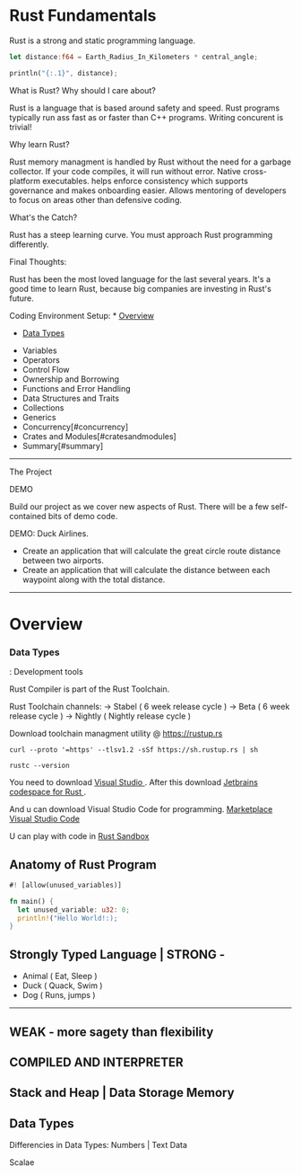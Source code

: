 # Rust Fundamentals

Rust is a strong and static programming language.

```Rust
let distance:f64 = Earth_Radius_In_Kilometers * central_angle;
```

```Rust
println("{:.1}", distance);
```
What is Rust? Why should I care about?

Rust is a language that is based around safety and speed. Rust programs typically run ass fast as or faster than C++ programs. Writing concurent is trivial!


Why learn Rust?


Rust memory managment is handled by Rust without the need for a garbage collector. If your code compiles, it will run without error. Native cross-platform executables. helps enforce consistency which supports governance and makes onboarding easier. Allows mentoring of developers to focus on areas other than defensive coding.


What's the Catch?

Rust has a steep learning curve. You must approach Rust programming differently.

Final Thoughts:

Rust has been the most loved language for the last several years. It's a good time to learn Rust, because big companies are investing in Rust's future.


Coding Environment Setup: * [Overview](#overview)



* [Data Types](#datatypes)
- Variables
- Operators
- Control Flow
- Ownership and Borrowing
- Functions and Error Handling
- Data Structures and Traits
- Collections
- Generics
- Concurrency[#concurrency]
- Crates and Modules[#cratesandmodules]
- Summary[#summary]

---------------------------------------


The Project

DEMO

Build our project as we cover new aspects of Rust. There will be a few self-contained bits of demo code.

DEMO: Duck Airlines.

- Create an application that will calculate the great circle route distance between two airports.
- Create an application that will calculate the distance between each waypoint along with the total distance.

----------------------------------------

# Overview 

### <a id="datatypes"></a>Data Types


: Development tools

Rust Compiler is part of the Rust Toolchain.

Rust Toolchain channels: 
-> Stabel ( 6 week release cycle )
-> Beta ( 6 week release cycle )
-> Nightly ( Nightly release cycle )

Download toolchain managment utility @ https://rustup.rs

`curl --proto '=https' --tlsv1.2 -sSf https://sh.rustup.rs | sh`

`rustc --version`

You need to download <a href="https://visualstudio.microsoft.com/visual-cpp-build-tools/"> Visual Studio </a>.
After this download <a href="https://www.jetbrains.com/idea/download/"> Jetbrains codespace for Rust </a>.

And u can download Visual Studio Code for programming. <a href="https://marketplace.visualstudio.com/"> Marketplace Visual Studio Code </a>

U can play with code in <a href="https://play.rust-lang.org"> Rust Sandbox </a>

## Anatomy of Rust Program

```Rust
#! [allow(unused_variables)]

fn main() {
  let unused_variable: u32: 0;
  println!("Hello World!:); 
}
```





## Strongly Typed Language | STRONG - 

- Animal ( Eat, Sleep )
- Duck ( Quack, Swim )
- Dog ( Runs, jumps )



--------------------------

## WEAK - more sagety than flexibility




## COMPILED AND INTERPRETER

## Stack and Heap | Data Storage Memory

## Data Types

Differencies in Data Types:
Numbers  |   Text Data

Scalae 



